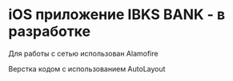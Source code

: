 # iOS приложение IBKS BANK - в разработке

Для работы с сетью использован Alamofire

Верстка кодом с использованием AutoLayout

